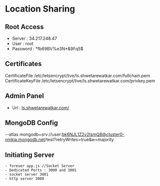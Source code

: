 # Location Sharing

## Root Access

- Server : 34.217.248.47
- User : root
- Password : \*fb69BV%e3N\*&9Fq5$
 

## Certificates 

CertificateFile /etc/letsencrypt/live/ls.shwetarewatkar.com/fullchain.pem
CertificateKeyFile /etc/letsencrypt/live/ls.shwetarewatkar.com/privkey.pem

## Admin Panel

- Url : [ls.shwetarewatkar.com/](#)

## MongoDB Config

--atlas mongodb+srv://user:bk6NJL1Z2v2IsmQ8@cluster0-nmkja.mongodb.net/test?retryWrites=true&w=majority

## Initiating Server

```
- forever app.js //Socket Server
- Dedicated Ports : 3000 and 3001
- socket server 3001
- http server 3000
```
